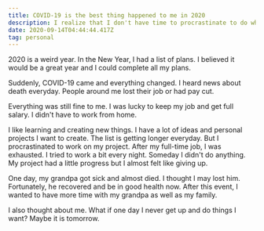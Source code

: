 ```yaml
---
title: COVID-19 is the best thing happened to me in 2020
description: I realize that I don't have time to procrastinate to do what I want
date: 2020-09-14T04:44:44.417Z
tag: personal
---
```

2020 is a weird year. In the New Year, I had a list of plans. I believed it would be a great year and I could complete all my plans. 

Suddenly, COVID-19 came and everything changed. I heard news about death everyday. People around me lost their job or had pay cut.

Everything was still fine to me. I was lucky to keep my job and get full salary. I didn't have to work from home. 

I like learning and creating new things. I have a lot of ideas and personal projects I want to create. The list is getting longer everyday. But I procrastinated to work on my project. After my full-time job, I was exhausted. I tried to work a bit every night. Someday I didn't do anything. My project had a little progress but I almost felt like giving up.

 One day, my grandpa got sick and almost died. I thought I may lost him. Fortunately, he recovered and be in good health now. After this event, I wanted to have more time with my grandpa as well as my family. 

I also thought about me. What if one day I never get up and do things I want? Maybe it is tomorrow.